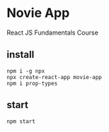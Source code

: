 # Novie App

React JS Fundamentals Course

## install

```
npm i -g npx
npx create-react-app movie-app
npm i prop-types
```

## start

```
npm start
```
